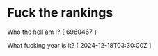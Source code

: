 # Fuck the rankings

Who the hell am I?
{ 6960467 }

What fucking year is it?
[ 2024-12-18T03:30:00Z ]

